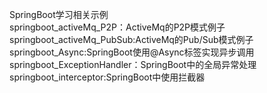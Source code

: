 SpringBoot学习相关示例<br/>
springboot_activeMq_P2P：ActiveMq的P2P模式例子<br/>
springboot_activeMq_PubSub:ActiveMq的Pub/Sub模式例子<br/>
springboot_Async:SpringBoot使用@Async标签实现异步调用<br/>
springboot_ExceptionHandler：SpringBoot中的全局异常处理<br/>
springboot_interceptor:SpringBoot中使用拦截器<br/>